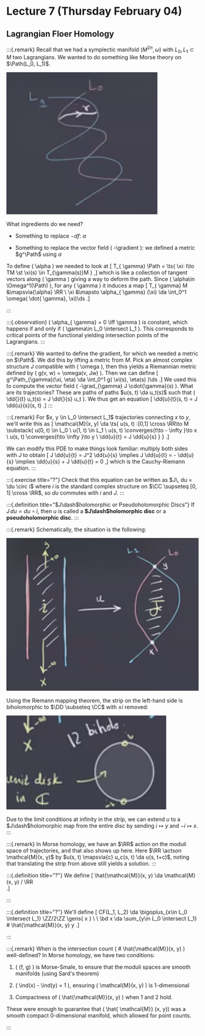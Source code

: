 # Lecture 7 (Thursday February 04)

## Lagrangian Floer Homology


:::{.remark}
Recall that we had a symplectic manifold $(M^{2n}, \omega)$ with $L_0, L_1 \subset M$ two Lagrangians.
We wanted to do something like Morse theory on $\Path(L_0, L_1)$.

![image_2021-02-16-22-21-44](figures/image_2021-02-16-22-21-44.png)

What ingredients do we need?

- Something to replace $-df$: $\alpha$

- Something to replace the vector field \( -\gradient \): we defined a metric $g^\Path$ using $\alpha$

To define \( \alpha \) we needed to look at 
\[
T_{ \gamma} \Path = \ts{ \xi: I\to TM \st \xi(s) \in T_{\gamma(s)}M } 
,\]
which is like a collection of tangent vectors along \( \gamma \) giving a way to deform the path.
Since \( \alpha\in \Omega^1(\Path) \), for any \( \gamma \) it induces a map 
\[
T_{ \gamma} M &\mapsvia{\alpha} \RR \\
\xi &\mapsto \alpha_{ \gamma} (\xi) \da \int_0^1 \omega( \dot{ \gamma}, \xi)\ds
.\]

:::

:::{.observation}
\( \alpha_{ \gamma} = 0 \iff \gamma \) is constant, which happens if and only if \( \gamma\in L_0 \intersect L_1 \).
This corresponds to critical points of the functional yielding intersection points of the Lagrangians.
:::

:::{.remark}
We wanted to define the gradient, for which we needed a metric on $\Path$.
We did this by lifting a metric from $M$.
Pick an almost complex structure $J$ compatible with \( \omega \), then this yields a Riemannian metric defined by \( g(v, w) = \omega(v, Jw) \).
Then we can define
\[
g^\Path_{\gamma}(\xi, \eta) \da \int_0^1 g( \xi(s), \eta(s) )\ds
.\]
We used this to compute the vector field \( -\grad_{\gamma} J \cdot{\gamma}(s) \).
What are its trajectories?
These are paths of paths $u(s, t) \da u_t(s)$ such that \( \dd{}{t} u_t(s) = J \dd{}{s} u_t \).
We thus get an equation
\[
\dd{u}{t}(s, t) = J \dd{u}{s}(s, t)
.\]
:::

:::{.remark}
For $x, y \in L_0 \intersect L_1$ trajectories connecting $x$ to $y$, we'll write this as 
\[
\mathcal{M}(x, y) \da \ts{ 
u(s, t) :[0,1] \cross \RR\to M 
\substack{ 
  u(0, t) \in L_0 \\ 
  u(1, t) \in L_1 \\ 
  u(s, t) \converges{t\to - \infty }\to x \\ 
  u(s, t) \converges{t\to \infty }\to y \\
  \dd{u}{t} = J \dd{u}{s}
} 
} 
.\]

We can modify this PDE to make things look familiar: multiply both sides with $J$ to obtain 
\[
J \dd{u}{t} = J^2 \dd{u}{s} \implies
J \dd{u}{t} = - \dd{u}{s} \implies
\dd{u}{s} + J \dd{u}{t} = 0
,\]
which is the Cauchy-Riemann equation.
:::

:::{.exercise title="?"}
Check that this equation can be written as $J\, du = \du \circ i$ where $i$ is the standard complex structure on $\CC \supseteq [0, 1] \cross \RR$, so $du$ commutes with $i$ and $J$.
:::

:::{.definition title="$J\dash$holomorphic or Pseudoholomorphic Discs"}
If $J\, du = du \circ i$, then $u$ is called a **$J\dash$holomorphic disc** or a **pseudoholomorphic disc**.
:::


:::{.remark}
Schematically, the situation is the following:

![image_2021-02-16-23-22-40](figures/image_2021-02-16-23-22-40.png)

Using the Riemann mapping theorem, the strip on the left-hand side is biholomorphic to $\DD \subseteq \CC$ with $\pm i$ removed:

![image_2021-02-16-23-23-43](figures/image_2021-02-16-23-23-43.png)

Due to the limit conditions at infinity in the strip, we can extend $u$ to a $J\dash$holomorphic map from the entire disc by sending $i\mapsto y$ and $-i\mapsto x$.
:::


:::{.remark}
In Morse homology, we have an $\RR$ action on the moduli space of trajectories, and that also shows up here.
Here $\RR \actson \mathcal{M}(x, y)$ by $u(s, t) \mapsvia{c} u_c(s, t) \da u(s, t+c)$, noting that translating the strip from above still yields a solution.
:::


:::{.definition title="?"}
We define
\[
\hat{\mathcal{M}}(x, y) \da \mathcal{M}(x, y) / \RR  
.\]

:::


:::{.definition title="?"}
We'll define
\[
CF(L_1, L_2) \da \bigoplus_{x\in L_0 \intersect L_1} \ZZ/2\ZZ \gens{ x } \\ \\
\bd x \da \sum_{y\in L_0 \intersect L_1} \# \hat{\mathcal{M}}(x, y) y 
.\]

:::


:::{.remark}
When is the intersection count \( \# \hat{\mathcal{M}}(x, y)  \) well-defined?
In Morse homology, we have two conditions:

1. \( (f, g) \) is Morse-Smale, to ensure that the moduli spaces are smooth manifolds (using Sard's theorem)

2. \( \ind(x) - \ind(y) = 1 \), ensuring \( \mathcal{M}(x, y)  \) is 1-dimensional

3. Compactness of \( \hat{\mathcal{M}}(x, y)  \) when 1 and 2 hold.

These were enough to guarantee that \( \hat{ \mathcal{M}} (x, y)\) was a smooth compact 0-dimensional manifold, which allowed for point counts.

:::










